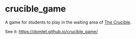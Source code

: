 # crucible_game

A game for students to play in the waiting area of [The Crucible](thecrucible.org).

See it:  https://domlet.github.io/crucible_game/
